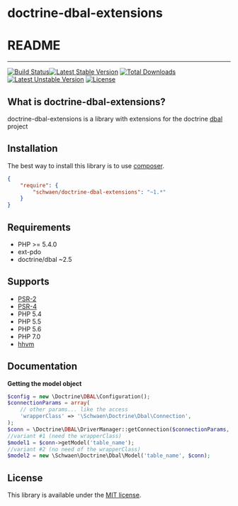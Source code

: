 # doctrine-dbal-extensions

# README
------------
[![Build Status](https://travis-ci.org/schwaen/doctrine-dbal-extensions.svg?branch=master)](https://travis-ci.org/schwaen/doctrine-dbal-extensions)[![Latest Stable Version](https://poser.pugx.org/schwaen/doctrine-dbal-extensions/v/stable)](https://packagist.org/packages/schwaen/doctrine-dbal-extensions) [![Total Downloads](https://poser.pugx.org/schwaen/doctrine-dbal-extensions/downloads)](https://packagist.org/packages/schwaen/doctrine-dbal-extensions) [![Latest Unstable Version](https://poser.pugx.org/schwaen/doctrine-dbal-extensions/v/unstable)](https://packagist.org/packages/schwaen/doctrine-dbal-extensions) [![License](https://poser.pugx.org/schwaen/doctrine-dbal-extensions/license)](https://packagist.org/packages/schwaen/doctrine-dbal-extensions)

What is doctrine-dbal-extensions?
------------
doctrine-dbal-extensions is a library with extensions for the doctrine [dbal](http://www.doctrine-project.org/projects/dbal.html) project

Installation
------------
The best way to install this library is to use [composer](https://getcomposer.org/).

```json
{
    "require": {
        "schwaen/doctrine-dbal-extensions": "~1.*"
    }
}
```
Requirements
-----------
- PHP >= 5.4.0
- ext-pdo
- doctrine/dbal ~2.5

Supports
-----------
- [PSR-2](http://www.php-fig.org/psr/psr-2/)
- [PSR-4](http://www.php-fig.org/psr/psr-4/)
- PHP 5.4
- PHP 5.5
- PHP 5.6
- PHP 7.0
- [hhvm](http://hhvm.com/)

Documentation
------------
**Getting the model object**
```php
$config = new \Doctrine\DBAL\Configuration();
$connectionParams = array(
    // other params... like the access
    'wrapperClass' => '\Schwaen\Doctrine\Dbal\Connection',
);
$conn = \Doctrine\DBAL\DriverManager::getConnection($connectionParams, $config);
//variant #1 (need the wrapperClass)
$model1 = $conn->getModel('table_name');
//variant #2 (no need of the wrapperClass)
$model2 = new \Schwaen\Doctrine\Dbal\Model('table_name', $conn);
```

License
-------
This library is available under the [MIT license](LICENSE).


